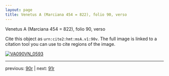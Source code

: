```yaml
---
layout: page
title: Venetus A (Marciana 454 = 822), folio 90, verso
---
```


Venetus A (Marciana 454 = 822), folio 90, verso

Cite this object as `urn:cite2:hmt:msA.v1:90v`.  The full image is linked to a citation tool you can use to cite regions of the image.

[![VA090VN_0593](http://www.homermultitext.org/iipsrv?IIIF=/project/homer/pyramidal/deepzoom/hmt/vaimg/2017a/VA090VN_0593.tif/full/800,/0/default.jpg)](http://www.homermultitext.org/ict2/?urn=urn:cite2:hmt:vaimg.2017a:VA090VN_0593) 

---

previous:  [90r](../90r/) | next: [91r](../91r/)